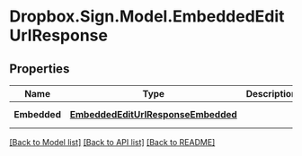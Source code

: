 # Dropbox.Sign.Model.EmbeddedEditUrlResponse

## Properties

Name | Type | Description | Notes
------------ | ------------- | ------------- | -------------
**Embedded** | [**EmbeddedEditUrlResponseEmbedded**](EmbeddedEditUrlResponseEmbedded.md) |    | [optional] **Warnings** | [**List&lt;WarningResponse&gt;**](WarningResponse.md) |  A list of warnings.  | [optional] 

[[Back to Model list]](../README.md#documentation-for-models) [[Back to API list]](../README.md#documentation-for-api-endpoints) [[Back to README]](../README.md)

